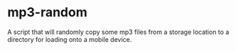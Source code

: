 # mp3-random
A script that will randomly copy some mp3 files from a storage location to a directory for loading onto a mobile device.
